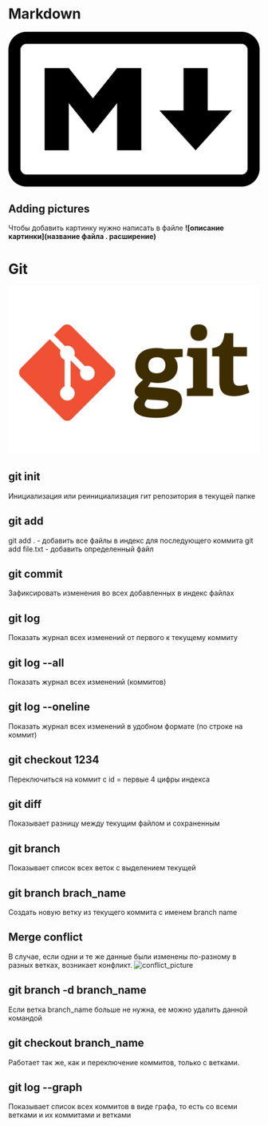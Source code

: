 # Markdown #

![Picture_markdown](markdown.jpg)

## Adding pictures ##
Чтобы добавить картинку нужно написать в файле **![описание картинки](название файла . расширение)**

# Git #

![Picture_git](git.jpg)

## git init ##
Инициализация или реинициализация гит репозитория в текущей папке

## git add ##
git add . - добавить все файлы в индекс для последующего коммита
git add file.txt - добавить определенный файл

## git commit ##
Зафиксировать изменения во всех добавленных в индекс файлах

## git log ##
Показать журнал всех изменений от первого к текущему коммиту

## git log --all ##
Показать журнал всех изменений (коммитов)

## git log --oneline ##
Показать журнал всех изменений в удобном формате (по строке на коммит)

## git checkout 1234 ##
Переключиться на коммит с id = первые 4 цифры индекса

## git diff ##
Показывает разницу между текущим файлом и сохраненным

## git branch ##
Показывает список всех веток с выделением текущей

## git branch brach_name ##
Создать новую ветку из текущего коммита с именем branch name

## Merge conflict ##
В случае, если одни и те же данные были изменены по-разному в разных ветках, возникает конфликт.
![conflict_picture](gitconglict.png)

## git branch -d branch_name ##
Если ветка branch_name больше не нужна, ее можно удалить данной командой

## git checkout branch_name ##
Работает так же, как и переключение коммитов, только с ветками.

## git log --graph ##
Показывает список всех коммитов в виде графа, то есть со всеми ветками и их коммитами и ветками
